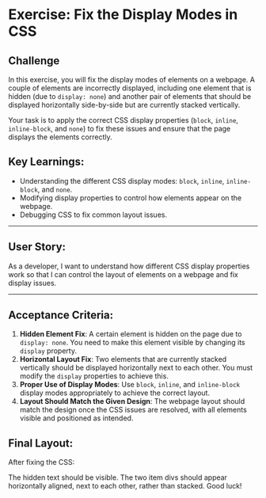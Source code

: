 # Exercise: Fix the Display Modes in CSS

## Challenge

In this exercise, you will fix the display modes of elements on a webpage. A couple of elements are incorrectly displayed, including one element that is hidden (due to `display: none`) and another pair of elements that should be displayed horizontally side-by-side but are currently stacked vertically.

Your task is to apply the correct CSS display properties (`block`, `inline`, `inline-block`, and `none`) to fix these issues and ensure that the page displays the elements correctly.

## Key Learnings:

- Understanding the different CSS display modes: `block`, `inline`, `inline-block`, and `none`.
- Modifying display properties to control how elements appear on the webpage.
- Debugging CSS to fix common layout issues.

---

## User Story:

As a developer, I want to understand how different CSS display properties work so that I can control the layout of elements on a webpage and fix display issues.

---

## Acceptance Criteria:

1. **Hidden Element Fix**: A certain element is hidden on the page due to `display: none`. You need to make this element visible by changing its `display` property.
2. **Horizontal Layout Fix**: Two elements that are currently stacked vertically should be displayed horizontally next to each other. You must modify the `display` properties to achieve this.
3. **Proper Use of Display Modes**: Use `block`, `inline`, and `inline-block` display modes appropriately to achieve the correct layout.
4. **Layout Should Match the Given Design**: The webpage layout should match the design once the CSS issues are resolved, with all elements visible and positioned as intended.

## Final Layout:

After fixing the CSS:

The hidden text should be visible.
The two item divs should appear horizontally aligned, next to each other, rather than stacked.
Good luck!
